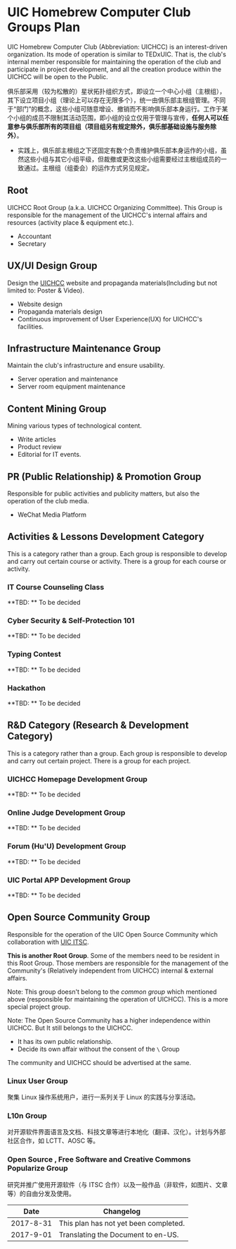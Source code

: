# UIC Homebrew Computer Club Groups Plan


UIC Homebrew Computer Club (Abbreviation: UICHCC) is an interest-driven organization. Its mode of operation is similar to TEDxUIC. That is, the club's internal member responsible for maintaining the operation of the club and participate in project development, and all the creation produce within the UICHCC will be open to the Public.

俱乐部采用（较为松散的）星状拓扑组织方式，即设立一个中心小组（主根组），其下设立项目小组（理论上可以存在无限多个），统一由俱乐部主根组管理。不同于“部门”的概念，这些小组可随意增设、撤销而不影响俱乐部本身运行。工作于某个小组的成员不限制其活动范围，即小组的设立仅用于管理与宣传，**任何人可以任意参与俱乐部所有的项目组（项目组另有规定除外，俱乐部基础设施与服务除外）**。
-  实践上，俱乐部主根组之下还固定有数个负责维护俱乐部本身运作的小组，虽然这些小组与其它小组平级，但裁撤或更改这些小组需要经过主根组成员的一致通过。主根组（组委会）的运作方式另见规定。

## Root

UICHCC Root Group (a.k.a. UICHCC Organizing Committee). This Group is responsible for the management of the UICHCC's internal affairs and resources (activity place & equipment etc.).

- Accountant
- Secretary

## UX/UI Design Group

Design the [UICHCC](https://www.uichcc.com) website and propaganda materials(Including but not limited to: Poster & Video).

- Website design
- Propaganda materials design
- Continuous improvement of User Experience(UX) for UICHCC's facilities.

## Infrastructure Maintenance Group

Maintain the club's infrastructure and ensure usability.
- Server operation and maintenance
- Server room equipment maintenance

## Content Mining Group

Mining various types of technological content. 

- Write articles
- Product review
- Editorial for IT events.

## PR (Public Relationship) & Promotion Group

Responsible for public activities and publicity matters, but also the operation of the club media.

- WeChat Media Platform

## Activities & Lessons Development Category

This is a category rather than a group. Each group is responsible to develop and carry out certain course or activity. There is a group for each course or activity.

### IT Course Counseling Class

**TBD: ** To be decided

### Cyber Security & Self-Protection 101

**TBD: ** To be decided

### Typing Contest

**TBD: ** To be decided

### Hackathon

**TBD: ** To be decided

## R&D Category (Research & Development Category)

This is a category rather than a group. Each group is responsible to develop and carry out certain project. There is a group for each project.

### UICHCC Homepage Development Group

**TBD: ** To be decided

### Online Judge Development Group

**TBD: ** To be decided

### Forum (Hu'U) Development Group

**TBD: ** To be decided

### UIC Portal APP Development Group

**TBD: ** To be decided

## Open Source Community Group

Responsible for the operation of the UIC Open Source Community which collaboration with [UIC ITSC](http://itsc.uic.edu.hk/en/).

**This is another Root Group**. Some of the members need to be resident in this Root Group. Those members are responsible for the management of the Community's (Relatively independent from UICHCC) internal & external affairs.

Note: This group doesn't belong to the *common group* which mentioned above (responsible for maintaining the operation of UICHCC). This is a more special project group.

Note: The Open Source Community has a higher independence within UICHCC. But It still belongs to the UICHCC.

- It has its own public relationship.
- Decide its own affair without the consent of the `\` Group

The community and UICHCC should be advertised at the same.

### Linux User Group

聚集 Linux 操作系统用户，进行一系列关于 Linux 的实践与分享活动。

### L10n Group

对开源软件界面语言及文档、科技文章等进行本地化（翻译、汉化）。计划与外部社区合作，如 LCTT、AOSC 等。

### Open Source , Free Software and Creative Commons Popularize Group

研究并推广使用开源软件（与 ITSC 合作）以及一般作品（非软件，如图片、文章等）的自由分发及使用。



| Date      | Changelog                             |
| --------- | ------------------------------------- |
| 2017-8-31 | This plan has not yet been completed. |
| 2017-9-01 | Translating the Document to en-US.    |